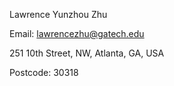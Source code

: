 Lawrence Yunzhou Zhu

Email: lawrencezhu@gatech.edu

251 10th Street, NW, Atlanta, GA, USA

Postcode: 30318